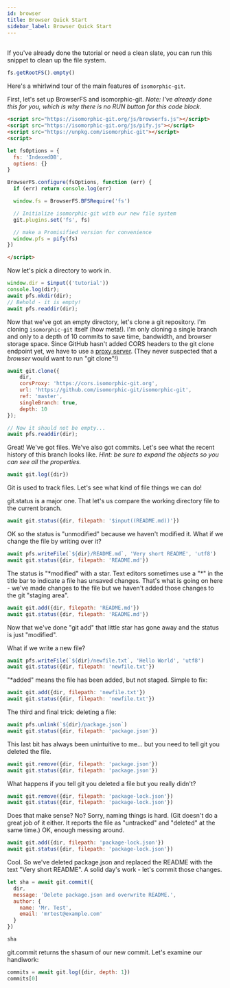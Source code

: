 ```yaml
---
id: browser
title: Browser Quick Start
sidebar_label: Browser Quick Start
---
```


<br>
<aside>
If you've already done the tutorial or need a clean slate, you can run this snippet to clean up the file system.

```js live
fs.getRootFS().empty()
```
</aside>

Here's a whirlwind tour of the main features of `isomorphic-git`.

First, let's set up BrowserFS and isomorphic-git. *Note: I've already done this for you, which is why there is no RUN button for this code block.*

```html
<script src="https://isomorphic-git.org/js/browserfs.js"></script>
<script src="https://isomorphic-git.org/js/pify.js"></script>
<script src="https://unpkg.com/isomorphic-git"></script>
<script>

let fsOptions = {
  fs: 'IndexedDB',
  options: {}
}

BrowserFS.configure(fsOptions, function (err) {
  if (err) return console.log(err)

  window.fs = BrowserFS.BFSRequire('fs')

  // Initialize isomorphic-git with our new file system
  git.plugins.set('fs', fs)

  // make a Promisified version for convenience
  window.pfs = pify(fs) 
})

</script>
```

Now let's pick a directory to work in.

```js live
window.dir = $input(('tutorial'))
console.log(dir);
await pfs.mkdir(dir);
// Behold - it is empty!
await pfs.readdir(dir);
```

Now that we've got an empty directory, let's clone a git repository.
I'm cloning `isomorphic-git` itself (how meta!).
I'm only cloning a single branch and only to a depth of 10 commits to save time, bandwidth, and browser storage space.
Since GitHub hasn't added CORS headers to the git clone endpoint yet, we have to use a [proxy server](https://cors.isomorphic-git.org/).
(They never suspected that a *browser* would want to run "git clone"!)

```js live
await git.clone({
    dir,
    corsProxy: 'https://cors.isomorphic-git.org',
    url: 'https://github.com/isomorphic-git/isomorphic-git',
    ref: 'master',
    singleBranch: true,
    depth: 10
});

// Now it should not be empty...
await pfs.readdir(dir);
```

Great! We've got files. We've also got commits.
Let's see what the recent history of this branch looks like.
*Hint: be sure to expand the objects so you can see all the properties.*

```js live
await git.log({dir})
```

Git is used to track files. Let's see what kind of file things we can do!

git.status is a major one. That let's us compare the working directory file to the current branch.

```js live
await git.status({dir, filepath: '$input((README.md))'})
```

OK so the status is "unmodified" because we haven't modified it.
What if we change the file by writing over it?

```js live
await pfs.writeFile(`${dir}/README.md`, 'Very short README', 'utf8')
await git.status({dir, filepath: 'README.md'})
```

The status is "\*modified" with a star.
Text editors sometimes use a "\*" in the title bar to indicate a file has unsaved changes.
That's what is going on here - we've made changes to the file but we haven't added those changes to the git "staging area".

```js live
await git.add({dir, filepath: 'README.md'})
await git.status({dir, filepath: 'README.md'})
```

Now that we've done "git add" that little star has gone away and the status is just "modified".

What if we write a new file?

```js live
await pfs.writeFile(`${dir}/newfile.txt`, 'Hello World', 'utf8')
await git.status({dir, filepath: 'newfile.txt'})
```

"\*added" means the file has been added, but not staged. Simple to fix:

```js live
await git.add({dir, filepath: 'newfile.txt'})
await git.status({dir, filepath: 'newfile.txt'})
```

The third and final trick: deleting a file:

```js live
await pfs.unlink(`${dir}/package.json`)
await git.status({dir, filepath: 'package.json'})
```

This last bit has always been unintuitive to me... but you need to tell git you deleted the file.
```js live
await git.remove({dir, filepath: 'package.json'})
await git.status({dir, filepath: 'package.json'})
```

What happens if you tell git you deleted a file but you really didn't?

```js live
await git.remove({dir, filepath: 'package-lock.json'})
await git.status({dir, filepath: 'package-lock.json'})
```

Does that make sense? No? Sorry, naming things is hard. (Git doesn't do a great job of it either.
It reports the file as "untracked" and "deleted" at the same time.) OK, enough messing around.

```js live
await git.add({dir, filepath: 'package-lock.json'})
await git.status({dir, filepath: 'package-lock.json'})
```

Cool. So we've deleted package.json and replaced the README with the text "Very short README".
A solid day's work - let's commit those changes.

```js live
let sha = await git.commit({
  dir,
  message: 'Delete package.json and overwrite README.',
  author: {
    name: 'Mr. Test',
    email: 'mrtest@example.com'
  }
})

sha
```

git.commit returns the shasum of our new commit. Let's examine our handiwork:

```js live
commits = await git.log({dir, depth: 1})
commits[0]
```
